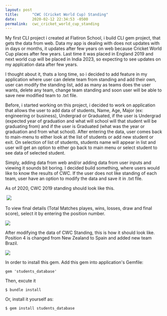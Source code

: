 ```yaml
---
layout: post
title:      "CWC (Cricket World Cup) Standing"
date:       2020-02-12 22:34:53 -0500
permalink:  cwc_cricket_world_cup_standing
---
```



My first CLI project i created at Flatiron School, i build CLI gem project, that gets the data from web. Data my app is dealing with does not updates with in days or months, it updates after few years on web because Cricket World Cup places after few years. Last time it was placed in England 2019 and next world cup will be placed in India 2023, so expecting to see updates on my applcation data after few years. 

I thought about it, thats a long time, so i decided to add feature in my application where user can delete team from standing and add their own, user can modify the standing list, add as many as teams does the user wants, delete any team, change team standing and soon user will be able to save new modified team to .txt file.

Before, i started working on this project, i decided to work on application that allows the user to add data of students, Name, Age, Major (ex: engineering or business), Undergrad or Graduated, if the user is Undergrad (expected year of graduation and what will school will that student will be graduating from) and if the user is Graduated (what was the year or graduation and from what school). After entering the data, user comes back to main-menu to either look at the list of students or add new student or exit. On selection of list of students, students name will appear in list and user will get an option to either go back to main menu or select student to see data of selected student.

Simply, adding data from web and/or adding data from user inputs and viewing it sounds bit boring. I decided build something, where users would like to know the results of CWC. If the user does not like standing of each team, user have an option to modify the data and save it in .txt file. 

As of 2020, CWC 2019 standing should look like this.

![]()
<img src="(drive.google.com/file/d/1I0juIewaNt3_mT3L2aNcx72BafQl4w2X/view?usp=sharing">


To view final details (Total Matches playes, wins, losses, draw and final score), select it by entering the position number.

![](https://drive.google.com/open?id=1PSUPnDupG4-BkcKxxqtGK2YDVrejVFdA)


After modifying the data of CWC Standing, this is how it should look like. Position 4 is changed from New Zealand to Spain and added new team Brazil.

![](https://drive.google.com/file/d/1G4tpRE1pRdwEOuXLy7xn45friKTdy2nR/view?usp=sharing)

In order to install this gem. Add this gem into application's Gemfile:

```
gem 'students_database'
```

Then, excute it

```
$ bundle install
```

Or, install it yourself as:

```
$ gem install students_database
```
